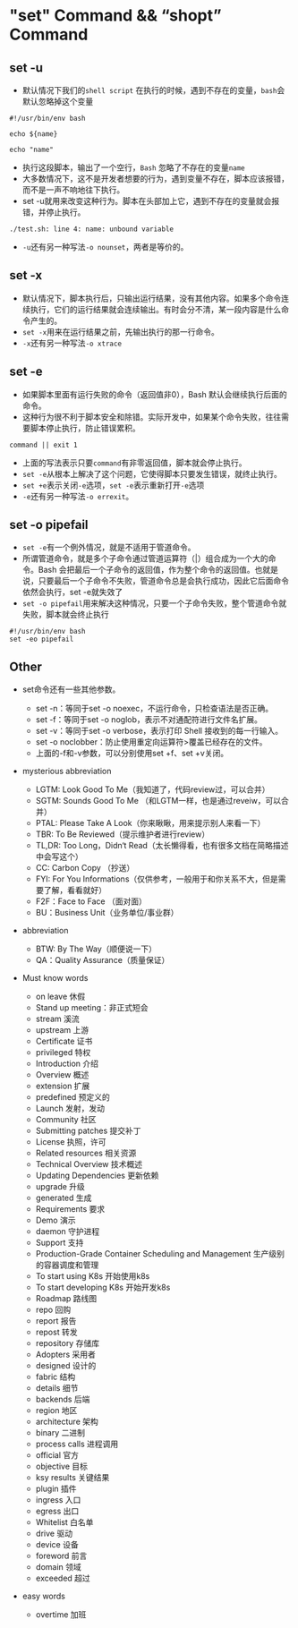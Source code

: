 # "set" Command && “shopt” Command

## set -u
- 默认情况下我们的`shell script` 在执行的时候，遇到不存在的变量，`bash`会默认忽略掉这个变量
```shell
#!/usr/bin/env bash

echo ${name}

echo "name"

```

- 执行这段脚本，输出了一个空行，`Bash` 忽略了不存在的变量`name`
- 大多数情况下，这不是开发者想要的行为，遇到变量不存在，脚本应该报错，而不是一声不响地往下执行。
- set -u就用来改变这种行为。脚本在头部加上它，遇到不存在的变量就会报错，并停止执行。

```shell
./test.sh: line 4: name: unbound variable
```
- `-u`还有另一种写法`-o nounset`，两者是等价的。

## set -x

- 默认情况下，脚本执行后，只输出运行结果，没有其他内容。如果多个命令连续执行，它们的运行结果就会连续输出。有时会分不清，某一段内容是什么命令产生的。
- `set -x`用来在运行结果之前，先输出执行的那一行命令。
- `-x`还有另一种写法`-o xtrace`

## set -e
- 如果脚本里面有运行失败的命令（返回值非0），Bash 默认会继续执行后面的命令。
- 这种行为很不利于脚本安全和除错。实际开发中，如果某个命令失败，往往需要脚本停止执行，防止错误累积。
```shell
command || exit 1
```
- 上面的写法表示只要`command`有非零返回值，脚本就会停止执行。
- `set -e`从根本上解决了这个问题，它使得脚本只要发生错误，就终止执行。
- `set +e`表示关闭`-e`选项，`set -e`表示重新打开`-e`选项
- `-e`还有另一种写法`-o errexit`。

## set -o pipefail

- `set -e`有一个例外情况，就是不适用于管道命令。
- 所谓管道命令，就是多个子命令通过管道运算符（|）组合成为一个大的命令。Bash 会把最后一个子命令的返回值，作为整个命令的返回值。也就是说，只要最后一个子命令不失败，管道命令总是会执行成功，因此它后面命令依然会执行，set -e就失效了
- `set -o pipefail`用来解决这种情况，只要一个子命令失败，整个管道命令就失败，脚本就会终止执行
```shell
#!/usr/bin/env bash
set -eo pipefail

```

## Other

- set命令还有一些其他参数。

  - set -n：等同于set -o noexec，不运行命令，只检查语法是否正确。
  - set -f：等同于set -o noglob，表示不对通配符进行文件名扩展。
  - set -v：等同于set -o verbose，表示打印 Shell 接收到的每一行输入。
  - set -o noclobber：防止使用重定向运算符>覆盖已经存在的文件。
  - 上面的-f和-v参数，可以分别使用set +f、set +v关闭。
- mysterious abbreviation
  - LGTM: Look Good To Me（我知道了，代码review过，可以合并）
  - SGTM: Sounds Good To Me （和LGTM一样，也是通过reveiw，可以合并）
  - PTAL: Please Take A Look（你来瞅瞅，用来提示别人来看一下）
  - TBR: To Be Reviewed（提示维护者进行review）
  - TL,DR: Too Long，Didn‘t Read（太长懒得看，也有很多文档在简略描述中会写这个）
  - CC: Carbon Copy （抄送）
  - FYI: For You Informations（仅供参考，一般用于和你关系不大，但是需要了解，看看就好）
  - F2F：Face to Face （面对面）
  - BU：Business Unit（业务单位/事业群）
- abbreviation
  - BTW: By The Way（顺便说一下）
  - QA：Quality Assurance（质量保证）
- Must know words
  - on leave 休假
  - Stand up meeting：非正式短会
  - stream         溪流
  - upstream     上游
  - Certificate    证书
  - privileged    特权
  - Introduction    介绍
  - Overview    概述
  - extension    扩展
  - predefined    预定义的
  - Launch        发射，发动
  - Community        社区
  - Submitting patches        提交补丁
  - License        执照，许可
  - Related resources        相关资源
  - Technical Overview        技术概述
  - Updating Dependencies        更新依赖
  - upgrade            升级
  - generated        生成
  - Requirements        要求
  - Demo    演示
  - daemon        守护进程
  - Support        支持
  - Production-Grade Container Scheduling and Management        生产级别的容器调度和管理
  - To start using K8s        开始使用k8s
  - To start developing K8s    开始开发k8s
  - Roadmap        路线图
  - repo        回购
  - report        报告
  - repost        转发
  - repository        存储库
  - Adopters        采用者
  - designed        设计的
  - fabric             结构
  - details            细节
  - backends        后端
  - region            地区
  - architecture            架构
  - binary                        二进制
  - process calls            进程调用
  - official                    官方
  - objective                    目标
  - ksy results                关键结果
  - plugin                        插件
  - ingress                        入口
  - egress                        出口
  - Whitelist                    白名单
  - drive                            驱动
  - device                        设备
  - foreword                    前言
  - domain        领域
  - exceeded      超过
- easy words
  - overtime 加班
